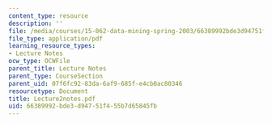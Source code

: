 ```yaml
---
content_type: resource
description: ''
file: /media/courses/15-062-data-mining-spring-2003/66389992bde3d94751f455b7d65845fb_Lecture2notes.pdf
file_type: application/pdf
learning_resource_types:
- Lecture Notes
ocw_type: OCWFile
parent_title: Lecture Notes
parent_type: CourseSection
parent_uid: 07f6fc92-83da-6af9-685f-e4cb0ac80346
resourcetype: Document
title: Lecture2notes.pdf
uid: 66389992-bde3-d947-51f4-55b7d65845fb
---
```

